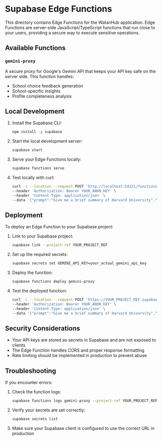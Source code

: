 # Supabase Edge Functions

This directory contains Edge Functions for the WatanHub application. Edge Functions are server-side JavaScript/TypeScript functions that run close to your users, providing a secure way to execute sensitive operations.

## Available Functions

### `gemini-proxy`

A secure proxy for Google's Gemini API that keeps your API key safe on the server side. This function handles:

- School choice feedback generation
- School-specific insights
- Profile completeness analysis

## Local Development

1. Install the Supabase CLI:
   ```bash
   npm install -g supabase
   ```

2. Start the local development server:
   ```bash
   supabase start
   ```

3. Serve your Edge Functions locally:
   ```bash
   supabase functions serve
   ```

4. Test locally with curl:
   ```bash
   curl -i --location --request POST 'http://localhost:54321/functions/v1/gemini-proxy' \
   --header 'Authorization: Bearer YOUR_ANON_KEY' \
   --header 'Content-Type: application/json' \
   --data '{"prompt":"Give me a brief summary of Harvard University","maxTokens":150}'
   ```

## Deployment

To deploy an Edge Function to your Supabase project:

1. Link to your Supabase project:
   ```bash
   supabase link --project-ref YOUR_PROJECT_REF
   ```

2. Set up the required secrets:
   ```bash
   supabase secrets set GEMINI_API_KEY=your_actual_gemini_api_key
   ```

3. Deploy the function:
   ```bash
   supabase functions deploy gemini-proxy
   ```

4. Test the deployed function:
   ```bash
   curl -i --location --request POST 'https://YOUR_PROJECT_REF.supabase.co/functions/v1/gemini-proxy' \
   --header 'Authorization: Bearer YOUR_ANON_KEY' \
   --header 'Content-Type: application/json' \
   --data '{"prompt":"Give me a brief summary of Harvard University","maxTokens":150}'
   ```

## Security Considerations

- Your API keys are stored as secrets in Supabase and are not exposed to clients
- The Edge Function handles CORS and proper response formatting
- Rate limiting should be implemented in production to prevent abuse

## Troubleshooting

If you encounter errors:

1. Check the function logs:
   ```bash
   supabase functions logs gemini-proxy --project-ref YOUR_PROJECT_REF
   ```

2. Verify your secrets are set correctly:
   ```bash
   supabase secrets list
   ```

3. Make sure your Supabase client is configured to use the correct URL in production 